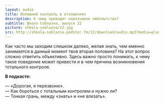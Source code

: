 ```yaml
---
layout: audio
title: Излишний контроль в отношениях
description: К чему приводит навязчивое любопытство?
subtitle: Школа Соблазна, выпуск 22
picture: shkola-soblazna/22.jpg
src: http://shkola-soblazna.podster.fm/22/download/audio.mp3?media=player
---
```


Как часто мы заходим слишком далеко, желая знать, чем именно занимается в данный момент твоя вторая половина? На этот вопрос сложно ответить объективно. Здесь важно просто понимать, к чему такое поведение может привести и в чем причина возникновения тотального контроля.

**В подкасте:**

— «Дорогая, я перезвоню».  
— Как бороться с тотальным контролем и нужно ли?  
— Тонкая грань, между «знать» и «не влезать».  
